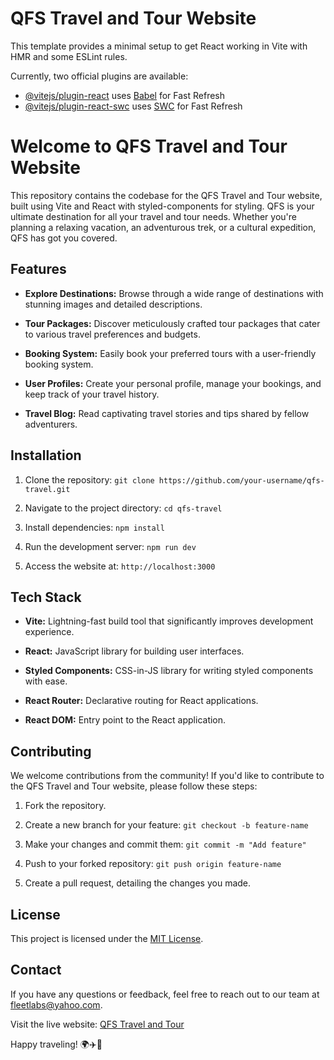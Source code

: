# QFS Travel and Tour Website

This template provides a minimal setup to get React working in Vite with HMR and some ESLint rules.

Currently, two official plugins are available:

- [@vitejs/plugin-react](https://github.com/vitejs/vite-plugin-react/blob/main/packages/plugin-react/README.md) uses [Babel](https://babeljs.io/) for Fast Refresh
- [@vitejs/plugin-react-swc](https://github.com/vitejs/vite-plugin-react-swc) uses [SWC](https://swc.rs/) for Fast Refresh

# Welcome to QFS Travel and Tour Website

This repository contains the codebase for the QFS Travel and Tour website, built using Vite and React with styled-components for styling. QFS is your ultimate destination for all your travel and tour needs. Whether you're planning a relaxing vacation, an adventurous trek, or a cultural expedition, QFS has got you covered.

## Features

- **Explore Destinations:** Browse through a wide range of destinations with stunning images and detailed descriptions.

- **Tour Packages:** Discover meticulously crafted tour packages that cater to various travel preferences and budgets.

- **Booking System:** Easily book your preferred tours with a user-friendly booking system.

- **User Profiles:** Create your personal profile, manage your bookings, and keep track of your travel history.

- **Travel Blog:** Read captivating travel stories and tips shared by fellow adventurers.

## Installation

1. Clone the repository: `git clone https://github.com/your-username/qfs-travel.git`

2. Navigate to the project directory: `cd qfs-travel`

3. Install dependencies: `npm install`

4. Run the development server: `npm run dev`

5. Access the website at: `http://localhost:3000`

## Tech Stack

- **Vite:** Lightning-fast build tool that significantly improves development experience.

- **React:** JavaScript library for building user interfaces.

- **Styled Components:** CSS-in-JS library for writing styled components with ease.

- **React Router:** Declarative routing for React applications.

- **React DOM:** Entry point to the React application.

## Contributing

We welcome contributions from the community! If you'd like to contribute to the QFS Travel and Tour website, please follow these steps:

1. Fork the repository.

2. Create a new branch for your feature: `git checkout -b feature-name`

3. Make your changes and commit them: `git commit -m "Add feature"`

4. Push to your forked repository: `git push origin feature-name`

5. Create a pull request, detailing the changes you made.

## License

This project is licensed under the [MIT License](LICENSE).

## Contact

If you have any questions or feedback, feel free to reach out to our team at fleetlabs@yahoo.com.

Visit the live website: [QFS Travel and Tour](https://qfstravelandtours.netlify.app/)

Happy traveling! 🌍✈️🌴
